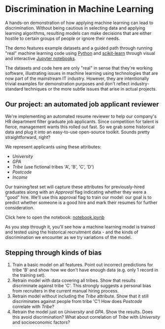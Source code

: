 # Discrimination in Machine Learning

A hands-on demonstration of how applying machine learning can lead to discrimination.
Without being cautious in selecting data and applying learning algorithms, resulting models can
make decisions that are either hostile to certain groups of people or ignore their needs.

The demo features example datasets and a guided path through running "real" machine learning code
using [Python](https://www.python.org/) and [scikit-learn](http://scikit-learn.org/) through
visual and interactive [Jupyter notebooks](http://jupyter.org/).

The datasets and code here are only "real" in sense that they're working software, illustrating
issues in machine learning using technologies that are now part of the mainstream IT industry.
However, they are intentionally trivial examples for demonstration purposes and don't reflect
industry-standard techniques or the more subtle issues that arise in actual projects.

## Our project: an automated job applicant reviewer

We're implementing an automated resume reviewer to help our
company's HR department filter graduate job applicants. Since competition for talent is fierce,
management wants this rolled out fast. So we grab some historical data and plug it into an
easy-to-use open-source toolkit. Sounds pretty straightforward, right?

We represent applicants using these attributes:

* *University*
* *GPA*
* *Tribe* (use fictional tribes 'A', 'B', 'C', 'D')
* *Postcode*
* *Income*

Our training/test set will capture these attributes for previously-hired graduates along with
an *Approval* flag indicating whether they were a "good" hire. We'll use this approval flag to
train our model: our goal is to predict whether someone is a good hire and mark their resumes
for further consideration.

Click here to open the notebook: [notebook.ipynb](notebook.ipynb)

As you step through it, you'll see how a machine learning model is trained and tested using the
historical recruitment data - and the kinds of discrimination we encounter as we try variations
of the model.

## Stepping through kinds of bias

1. Train a basic model on all features. Point out incorrect predictions for tribe 'B' and show
   how we don't have enough data (e.g. only 1 record in the training set).
1. Retrain model with data covering all tribes. Show that results discriminate against tribe 'C'.
   This strongly suggests a personal bias from recruiters in the current manual hiring process.
1. Retrain model without including the *Tribe* attribute. Show that it still discriminates
   against people from tribe 'C'! How does *Postcode* correlate with *Tribe*?
1. Retrain the model just on *University* and *GPA*. Show the results.
   Does this avoid discrimination? What about correlation of *Tribe* with
   *University* and socioeconomic factors?
